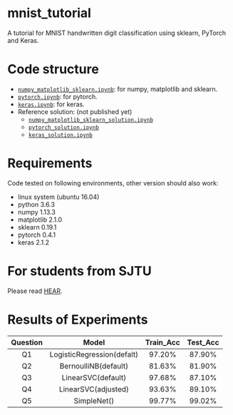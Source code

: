 # mnist_tutorial
A tutorial for MNIST handwritten digit classification using sklearn, PyTorch and Keras.

# Code structure
* [`numpy_matplotlib_sklearn.ipynb`](numpy_matplotlib_sklearn.ipynb): for numpy, matplotlib and sklearn.
* [`pytorch.ipynb`](pytorch.ipynb): for pytorch.
* [`keras.ipynb`](keras.ipynb): for keras.
* Reference solution: (not published yet)
    * [`numpy_matplotlib_sklearn_solution.ipynb`](numpy_matplotlib_sklearn_solution.ipynb)
    * [`pytorch_solution.ipynb`](pytorch_solution.ipynb)
    * [`keras_solution.ipynb`](keras_solution.ipynb)

# Requirements
Code tested on following environments, other version should also work:
* linux system (ubuntu 16.04) 
* python 3.6.3
* numpy 1.13.3
* matplotlib 2.1.0
* sklearn 0.19.1
* pytorch 0.4.1
* keras 2.1.2

# For students from SJTU
Please read [HEAR](EE369.md).

# Results of Experiments

|  Question  | Model  | Train_Acc | Test_Acc |
| :---------:|:------:|:--------:|:--------:|
| Q1 | LogisticRegression(defalt) | 97.20% | 87.90% |
| Q2 | BernoulliNB(default) | 81.63% | 81.90% |
| Q3 | LinearSVC(default) | 97.68% | 87.10% |
| Q4 | LinearSVC(adjusted) | 93.63% | 89.10%|
| Q5 | SimpleNet() | 99.77% | 99.02% |